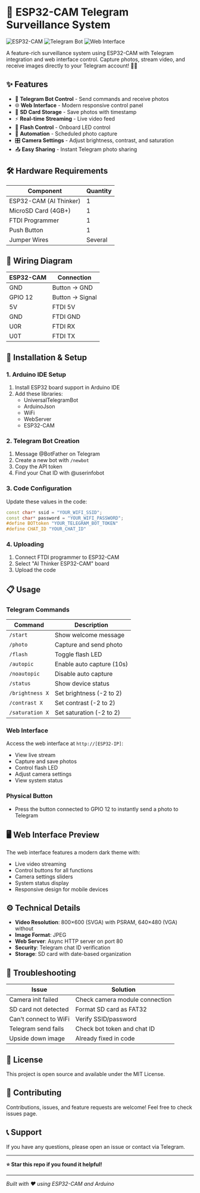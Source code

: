 # 📸 ESP32-CAM Telegram Surveillance System

![ESP32-CAM](https://img.shields.io/badge/ESP32--CAM-AI%20Thinker-blueviolet)
![Telegram Bot](https://img.shields.io/badge/Telegram-Bot-blue)
![Web Interface](https://img.shields.io/badge/Web-Interface-green)

A feature-rich surveillance system using ESP32-CAM with Telegram integration and web interface control. Capture photos, stream video, and receive images directly to your Telegram account! 🤖📱

## ✨ Features

- 📱 **Telegram Bot Control** - Send commands and receive photos
- 🌐 **Web Interface** - Modern responsive control panel
- 💾 **SD Card Storage** - Save photos with timestamp
- ⚡ **Real-time Streaming** - Live video feed
- 🔦 **Flash Control** - Onboard LED control
- 🤖 **Automation** - Scheduled photo capture
- 🎛️ **Camera Settings** - Adjust brightness, contrast, and saturation
- 📤 **Easy Sharing** - Instant Telegram photo sharing

## 🛠️ Hardware Requirements

| Component | Quantity |
|-----------|----------|
| ESP32-CAM (AI Thinker) | 1 |
| MicroSD Card (4GB+) | 1 |
| FTDI Programmer | 1 |
| Push Button | 1 |
| Jumper Wires | Several |

## 🔌 Wiring Diagram

| ESP32-CAM | Connection |
|-----------|-----------|
| GND | Button → GND |
| GPIO 12 | Button → Signal |
| 5V | FTDI 5V |
| GND | FTDI GND |
| U0R | FTDI RX |
| U0T | FTDI TX |

## 🚀 Installation & Setup

### 1. Arduino IDE Setup
1. Install ESP32 board support in Arduino IDE
2. Add these libraries:
   - UniversalTelegramBot
   - ArduinoJson
   - WiFi
   - WebServer
   - ESP32-CAM

### 2. Telegram Bot Creation
1. Message @BotFather on Telegram
2. Create a new bot with `/newbot`
3. Copy the API token
4. Find your Chat ID with @userinfobot

### 3. Code Configuration
Update these values in the code:
```cpp
const char* ssid = "YOUR_WIFI_SSID";
const char* password = "YOUR_WIFI_PASSWORD";
#define BOTtoken "YOUR_TELEGRAM_BOT_TOKEN"
#define CHAT_ID "YOUR_CHAT_ID"
```

### 4. Uploading
1. Connect FTDI programmer to ESP32-CAM
2. Select "AI Thinker ESP32-CAM" board
3. Upload the code

## 📋 Usage

### Telegram Commands
| Command | Description |
|---------|-------------|
| `/start` | Show welcome message |
| `/photo` | Capture and send photo |
| `/flash` | Toggle flash LED |
| `/autopic` | Enable auto capture (10s) |
| `/noautopic` | Disable auto capture |
| `/status` | Show device status |
| `/brightness X` | Set brightness (-2 to 2) |
| `/contrast X` | Set contrast (-2 to 2) |
| `/saturation X` | Set saturation (-2 to 2) |

### Web Interface
Access the web interface at `http://[ESP32-IP]`:
- View live stream
- Capture and save photos
- Control flash LED
- Adjust camera settings
- View system status

### Physical Button
- Press the button connected to GPIO 12 to instantly send a photo to Telegram

## 🖥️ Web Interface Preview

The web interface features a modern dark theme with:
- Live video streaming
- Control buttons for all functions
- Camera settings sliders
- System status display
- Responsive design for mobile devices

## ⚙️ Technical Details

- **Video Resolution**: 800×600 (SVGA) with PSRAM, 640×480 (VGA) without
- **Image Format**: JPEG
- **Web Server**: Async HTTP server on port 80
- **Security**: Telegram chat ID verification
- **Storage**: SD card with date-based organization

## 🔧 Troubleshooting

| Issue | Solution |
|-------|----------|
| Camera init failed | Check camera module connection |
| SD card not detected | Format SD card as FAT32 |
| Can't connect to WiFi | Verify SSID/password |
| Telegram send fails | Check bot token and chat ID |
| Upside down image | Already fixed in code |

## 📝 License

This project is open source and available under the MIT License.

## 🤝 Contributing

Contributions, issues, and feature requests are welcome! Feel free to check issues page.

## 📞 Support

If you have any questions, please open an issue or contact via Telegram.

---

**⭐ Star this repo if you found it helpful!**

---

*Built with ❤️ using ESP32-CAM and Arduino*
